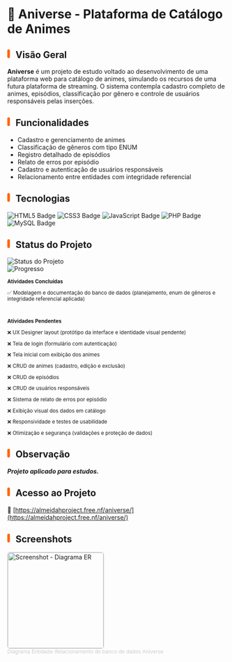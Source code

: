 # 🎌 Aniverse - Plataforma de Catálogo de Animes

## <span style="display:inline-block;width:6px;height:20px;background-color:#FF6600;border-radius:3px;margin-right:8px;"></span> Visão Geral

**Aniverse** é um projeto de estudo voltado ao desenvolvimento de uma plataforma web para catálogo de animes, simulando os recursos de uma futura plataforma de streaming. O sistema contempla cadastro completo de animes, episódios, classificação por gênero e controle de usuários responsáveis pelas inserções.

## <span style="display:inline-block;width:6px;height:20px;background-color:#FF6600;border-radius:3px;margin-right:8px;"></span> Funcionalidades

- Cadastro e gerenciamento de animes  
- Classificação de gêneros com tipo ENUM  
- Registro detalhado de episódios  
- Relato de erros por episódio  
- Cadastro e autenticação de usuários responsáveis  
- Relacionamento entre entidades com integridade referencial

## <span style="display:inline-block;width:6px;height:20px;background-color:#FF6600;border-radius:3px;margin-right:8px;"></span> Tecnologias

<p>
  <img src="https://img.shields.io/badge/HTML5-E34F26?style=for-the-badge&logo=html5&logoColor=white" alt="HTML5 Badge" title="HTML5"/>
  <img src="https://img.shields.io/badge/CSS3-1572B6?style=for-the-badge&logo=css3&logoColor=white" alt="CSS3 Badge" title="CSS3"/>
  <img src="https://img.shields.io/badge/JavaScript-F7DF1E?style=for-the-badge&logo=javascript&logoColor=black" alt="JavaScript Badge" title="JavaScript"/>
  <img src="https://img.shields.io/badge/PHP-777BB4?style=for-the-badge&logo=php&logoColor=white" alt="PHP Badge" title="PHP"/>
  <img src="https://img.shields.io/badge/MySQL-4479A1?style=for-the-badge&logo=mysql&logoColor=white" alt="MySQL Badge" title="MySQL"/>
</p>

## <span style="display:inline-block;width:6px;height:20px;background-color:#FF6600;border-radius:3px;margin-right:8px;"></span> Status do Projeto

![Status do Projeto](https://img.shields.io/badge/status-em%20desenvolvimento-E63946?style=for-the-badge&logoColor=white)  
![Progresso](https://img.shields.io/badge/Progresso-12%25-E63946?style=for-the-badge&logoColor=white)

<sub>
<p><strong>Atividades Concluídas</strong></p>
<p>✅ Modelagem e documentação do banco de dados (planejamento, enum de gêneros e integridade referencial aplicada)</p>
<br>
<p><strong>Atividades Pendentes</strong></p>
<p>❌ UX Designer layout (protótipo da interface e identidade visual pendente)</p>
<p>❌ Tela de login (formulário com autenticação)</p>
<p>❌ Tela inicial com exibição dos animes</p>
<p>❌ CRUD de animes (cadastro, edição e exclusão)</p>
<p>❌ CRUD de episódios</p>
<p>❌ CRUD de usuários responsáveis</p>
<p>❌ Sistema de relato de erros por episódio</p>
<p>❌ Exibição visual dos dados em catálogo</p>
<p>❌ Responsividade e testes de usabilidade</p>
<p>❌ Otimização e segurança (validações e proteção de dados)</p>
</sub>

## <span style="display:inline-block;width:6px;height:20px;background-color:#FF6600;border-radius:3px;margin-right:8px;"></span> Observação

<strong><em>Projeto aplicado para estudos.</em></strong>

## <span style="display:inline-block;width:6px;height:20px;background-color:#FF6600;border-radius:3px;margin-right:8px;"></span> Acesso ao Projeto

🔗 [https://almeidahproject.free.nf/aniverse/](https://almeidahproject.free.nf/aniverse/)

## <span style="display:inline-block;width:6px;height:20px;background-color:#FF6600;border-radius:3px;margin-right:8px;"></span> Screenshots

[<img src="dba/assets/der_aniverse.png" alt="Screenshot - Diagrama ER" width="220px" style="border:1px solid #ccc; border-radius:6px;">](dba/assets/der_aniverse.png)  
<sub style="color: #ccc;">Diagrama Entidade-Relacionamento do banco de dados Aniverse</sub>
